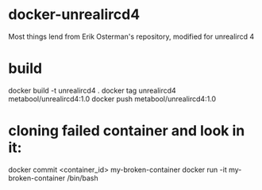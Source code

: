 # docker-unrealircd4
Most things lend from Erik Osterman's repository, modified for unrealircd 4

# build
docker build -t unrealircd4 .
docker tag unrealircd4 metabool/unrealircd4:1.0
docker push metabool/unrealircd4:1.0


# cloning failed container and look in it:
docker commit <container_id> my-broken-container
docker run -it my-broken-container /bin/bash
